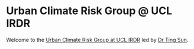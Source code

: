 # Urban Climate Risk Group @ UCL IRDR

Welcome to the [Urban Climate Risk Group at UCL IRDR](https://publish.obsidian.md/urbanclimaterisk) led by [Dr Ting Sun](https://iris.ucl.ac.uk/iris/browse/profile?upi=TSUNA36).
